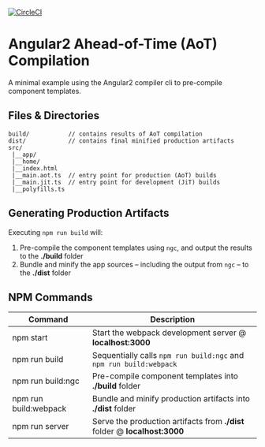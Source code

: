 [![CircleCI](https://circleci.com/gh/r-park/angular2-aot.svg?style=shield&circle-token=dff73ad8ab0943424a01639d1707ff748a5b10ac)](https://circleci.com/gh/r-park/angular2-aot)


# Angular2 Ahead-of-Time (AoT) Compilation

A minimal example using the Angular2 compiler cli to pre-compile component templates.


Files & Directories
-------------------

```
build/           // contains results of AoT compilation
dist/            // contains final minified production artifacts
src/
 |__app/
 |__home/
 |__index.html
 |__main.aot.ts  // entry point for production (AoT) builds
 |__main.jit.ts  // entry point for development (JiT) builds
 |__polyfills.ts
```


Generating Production Artifacts
-------------------------------

Executing `npm run build` will:

1. Pre-compile the component templates using `ngc`, and output the results to the **./build** folder
2. Bundle and minify the app sources – including the output from `ngc` – to the **./dist** folder


NPM Commands
------------

|Command|Description|
|---|---|
|npm start|Start the webpack development server @ **localhost:3000**|
|npm run build|Sequentially calls `npm run build:ngc` and `npm run build:webpack`|
|npm run build:ngc|Pre-compile component templates into **./build** folder|
|npm run build:webpack|Bundle and minify production artifacts into **./dist** folder|
|npm run server|Serve the production artifacts from **./dist** folder @ **localhost:3000**|
